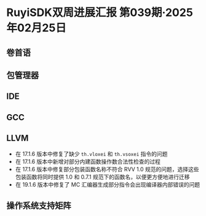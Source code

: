 # RuyiSDK双周进展汇报  第039期·2025年02月25日

## 卷首语

## 包管理器

## IDE

## GCC

## LLVM

- 在 17.1.6 版本中修复了缺少 `th.vloxei` 和 `th.vsoxei` 指令的问题
- 在 17.1.6 版本中新增对部分内建函数操作数合法性检查的过程
- 在 17.1.6 版本中修复部分包装函数名称不符合 RVV 1.0 规范的问题，选择这些包装函数将同时提供 1.0 和 0.7.1 规范下的函数名，以便更方便地进行迁移
- 在 19.1.6 版本中修复了 MC 汇编器生成部分指令会出现编译器内部错误的问题

## 操作系统支持矩阵
